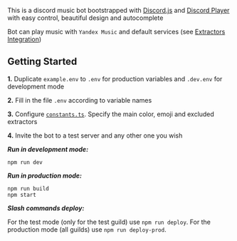 This is a discord music bot bootstrapped with [Discord.js](https://discord.js.org/) and [Discord Player](https://discord-player.js.org/) with easy control, beautiful design and autocomplete

Bot can play music with `Yandex Music` and default services (see [Extractors Integration](https://discord-player.js.org/docs/creating-a-music-bot/02_extractors_integration))

## Getting Started

**1.** Duplicate `example.env` to `.env` for production variables and `.dev.env` for development mode

**2.** Fill in the file `.env` according to variable names

**3.** Configure [`constants.ts`](https://github.com/Ximeo-dev/music-bot/blob/main/src/config/player/constants.ts). Specify the main color, emoji and excluded extractors

**4.** Invite the bot to a test server and any other one you wish

***Run in development mode:***

```
npm run dev
```

***Run in production mode:***

```
npm run build
npm start
```

***Slash commands deploy:***

For the test mode (only for the test guild) use `npm run deploy`.
For the production mode (all guilds) use `npm run deploy-prod`.
